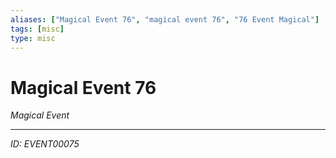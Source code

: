 ```yaml
---
aliases: ["Magical Event 76", "magical event 76", "76 Event Magical"]
tags: [misc]
type: misc
---
```


# Magical Event 76

*Magical Event*

---
*ID: EVENT00075*
